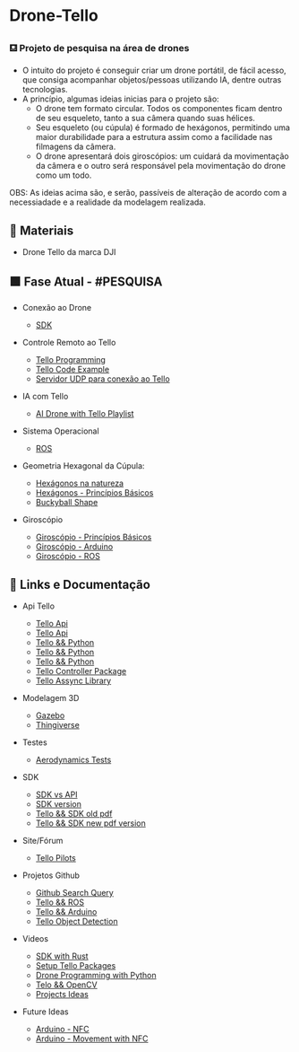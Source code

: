 # Drone-Tello

### ⛾ Projeto de pesquisa na área de drones
- O intuito do projeto é conseguir criar um drone portátil, de fácil acesso, que consiga acompanhar objetos/pessoas utilizando IA, dentre outras tecnologias.
- A princípio, algumas ideias inicias para o projeto são:
	- O drone tem formato circular. Todos os componentes ficam dentro de seu esqueleto, tanto a sua câmera quando suas hélices.
	- Seu esqueleto (ou cúpula) é formado de hexágonos, permitindo uma maior durabilidade para a estrutura assim como a facilidade nas filmagens da câmera.
	- O drone apresentará dois giroscópios: um cuidará da movimentação da câmera e o outro será responsável pela movimentação do drone como um todo.

OBS: As ideias acima são, e serão, passíveis de alteração de acordo com a necessiadade e a realidade da modelagem realizada. 


## 📓 Materiais
- Drone Tello da marca DJI


##  🟩  Fase Atual - #PESQUISA
- Conexão ao Drone
	- [SDK](https://dl-cdn.ryzerobotics.com/downloads/Tello/Tello%20SDK%202.0%20User%20Guide.pdf)
	
- Controle Remoto ao Tello
	- [Tello Programming](https://youtu.be/uaXbfDFAp-0)
	- [Tello Code Example](https://bitbucket.org/RobotAndCode/tello-ai/src/master/)
	- [Servidor UDP para conexão ao Tello](https://pythontic.com/modules/socket/udp-client-server-example)

- IA com Tello
	- [AI Drone with Tello Playlist](https://youtube.com/playlist?list=PLMrmVZVtQTc2su8F2FB_I-lkrv83rUgcI)
	 
- Sistema Operacional
	- [ROS](https://docs.ros.org/)
	
- Geometria Hexagonal da Cúpula:
	- [Hexágonos na natureza](https://www.zmescience.com/feature-post/natural-sciences/mathematics/hexagon-shape-nature-physics-13092021/)
	- [Hexágonos - Princípios Básicos](https://www.mashupmath.com/blog/hexagons-explained-hexagons-in-real-life)
	- [Buckyball Shape](https://pt.wikipedia.org/wiki/Buckminsterfulereno)
	
- Giroscópio
	- [Giroscópio - Princípios Básicos](https://pt.m.wikipedia.org/wiki/Girosc%C3%B3pio)
	- [Giroscópio - Arduino](https://www.circuitbasics.com/how-to-setup-gyroscopes-on-the-arduino/)
	- [Giroscópio - ROS](https://youtu.be/WxuLJZSJ7sk)
	

## 🔗 Links e Documentação
- Api Tello
	- [Tello Api](https://tellopilots.com/wiki/development/)
	- [Tello Api](https://djitellopy.readthedocs.io/en/latest/)  
	- [Tello && Python](https://github.com/damiafuentes/DJITelloPy)  
	- [Tello && Python](https://github.com/dji-sdk/Tello-Python)  
	- [Tello && Python](https://bitbucket.org/PingguSoft/pytello/src/master/)  
	- [Tello Controller Package](https://github.com/hanyazou/TelloPy)  
	- [Tello Assync Library](https://github.com/robagar/tello-asyncio)

- Modelagem 3D
	- [Gazebo](https://classic.gazebosim.org/tutorials)
	- [Thingiverse](https://www.thingiverse.com/)

- Testes
	- [Aerodynamics Tests](https://www.simscale.com/)

- SDK
	- [SDK vs API](https://www.ibm.com/cloud/blog/sdk-vs-api)  
	- [SDK version](https://tellopilots.com/threads/what-sdk-version-does-the-normal-tello-support.6109/)  
	- [Tello && SDK old pdf](https://dl-cdn.ryzerobotics.com/downloads/tello/20180910/Tello%20SDK%20Documentation%20EN_1.3.pdf)
	- [Tello && SDK new pdf version](https://dl-cdn.ryzerobotics.com/downloads/Tello/Tello%20SDK%202.0%20User%20Guide.pdf)

- Site/Fórum
	- [Tello Pilots](https://tellopilots.com/ "https://tellopilots.com/")
	
- Projetos Github
	- [Github Search Query](https://github.com/search?q=tello+dji)  
	- [Tello && ROS](https://github.com/clydemcqueen/tello_ros)  
	- [Tello && Arduino](https://github.com/akshayvernekar/telloArduino)  
	- [Tello Object Detection](https://github.com/dronefreak/dji-tello-object-detection-segmentation)
	
- Videos 
	- [SDK with Rust](https://www.youtube.com/watch?v=j5qqn2eOI2M)  
	- [Setup Tello Packages](https://youtu.be/-Mb_FKhRn00)  
	- [Drone Programming with Python](https://youtu.be/LmEcyQnfpDA)  
	- [Telo && OpenCV](https://youtu.be/vDOkUHNdmKs)  
	- [Projects Ideas](https://youtu.be/wCPuj_iJHmY)

- Future Ideas
	- [Arduino - NFC](https://arduinogetstarted.com/tutorials/arduino-rfid-nfc)
	- [Arduino - Movement with NFC](https://blog.arduino.cc/2021/05/11/nfcsense-can-detect-the-movement-of-objects-using-only-nfc-tags/)
